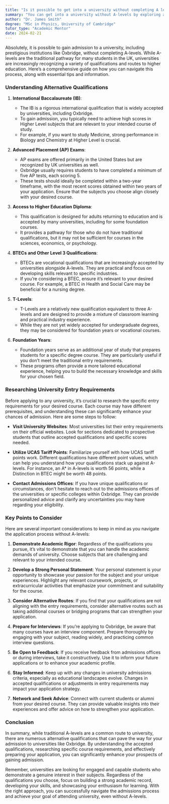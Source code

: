```yaml
---
title: "Is it possible to get into a university without completing A levels?"
summary: "You can get into a university without A-levels by exploring alternative qualifications like the International Baccalaureate and other routes."
author: "Dr. James Smith"
degree: "MSc in Physics, University of Cambridge"
tutor_type: "Academic Mentor"
date: 2024-02-21
---
```


Absolutely, it is possible to gain admission to a university, including prestigious institutions like Oxbridge, without completing A-levels. While A-levels are the traditional pathway for many students in the UK, universities are increasingly recognizing a variety of qualifications and routes to higher education. Here’s a comprehensive guide on how you can navigate this process, along with essential tips and information.

### Understanding Alternative Qualifications

1. **International Baccalaureate (IB)**:
   - The IB is a rigorous international qualification that is widely accepted by universities, including Oxbridge. 
   - To gain admission, you typically need to achieve high scores in Higher Level subjects that are relevant to your intended course of study. 
   - For example, if you want to study Medicine, strong performance in Biology and Chemistry at Higher Level is crucial.

2. **Advanced Placement (AP) Exams**:
   - AP exams are offered primarily in the United States but are recognized by UK universities as well.
   - Oxbridge usually requires students to have completed a minimum of five AP tests, each scoring 5.
   - These tests should ideally be completed within a two-year timeframe, with the most recent scores obtained within two years of your application. Ensure that the subjects you choose align closely with your desired course.

3. **Access to Higher Education Diploma**:
   - This qualification is designed for adults returning to education and is accepted by many universities, including for some foundation courses.
   - It provides a pathway for those who do not have traditional qualifications, but it may not be sufficient for courses in the sciences, economics, or psychology.

4. **BTECs and Other Level 3 Qualifications**:
   - BTECs are vocational qualifications that are increasingly accepted by universities alongside A-levels. They are practical and focus on developing skills relevant to specific industries.
   - If you’re considering a BTEC, ensure it’s relevant to your desired course. For example, a BTEC in Health and Social Care may be beneficial for a nursing degree.

5. **T-Levels**:
   - T-Levels are a relatively new qualification equivalent to three A-levels and are designed to provide a mixture of classroom learning and practical industry experience.
   - While they are not yet widely accepted for undergraduate degrees, they may be considered for foundation years or vocational courses.

6. **Foundation Years**:
   - Foundation years serve as an additional year of study that prepares students for a specific degree course. They are particularly useful if you don’t meet the traditional entry requirements.
   - These programs often provide a more tailored educational experience, helping you to build the necessary knowledge and skills for your chosen field.

### Researching University Entry Requirements

Before applying to any university, it’s crucial to research the specific entry requirements for your desired course. Each course may have different prerequisites, and understanding these can significantly enhance your chances of admission. Here are some steps to follow:

- **Visit University Websites**: Most universities list their entry requirements on their official websites. Look for sections dedicated to prospective students that outline accepted qualifications and specific scores needed.
  
- **Utilize UCAS Tariff Points**: Familiarize yourself with how UCAS tariff points work. Different qualifications have different point values, which can help you understand how your qualifications stack up against A-levels. For instance, an A* in A-levels is worth 56 points, while a Distinction in BTEC might be worth 48 points.

- **Contact Admissions Offices**: If you have unique qualifications or circumstances, don't hesitate to reach out to the admissions offices of the universities or specific colleges within Oxbridge. They can provide personalized advice and clarify any uncertainties you may have regarding your eligibility.

### Key Points to Consider

Here are several important considerations to keep in mind as you navigate the application process without A-levels:

1. **Demonstrate Academic Rigor**: Regardless of the qualifications you pursue, it’s vital to demonstrate that you can handle the academic demands of university. Choose subjects that are challenging and relevant to your intended course.

2. **Develop a Strong Personal Statement**: Your personal statement is your opportunity to showcase your passion for the subject and your unique experiences. Highlight any relevant coursework, projects, or extracurricular activities that emphasize your commitment and suitability for the course.

3. **Consider Alternative Routes**: If you find that your qualifications are not aligning with the entry requirements, consider alternative routes such as taking additional courses or bridging programs that can strengthen your application.

4. **Prepare for Interviews**: If you’re applying to Oxbridge, be aware that many courses have an interview component. Prepare thoroughly by engaging with your subject, reading widely, and practicing common interview questions.

5. **Be Open to Feedback**: If you receive feedback from admissions offices or during interviews, take it constructively. Use it to inform your future applications or to enhance your academic profile.

6. **Stay Informed**: Keep up with any changes in university admissions criteria, especially as educational landscapes evolve. Changes in accepted qualifications or adjustments in entry requirements may impact your application strategy.

7. **Network and Seek Advice**: Connect with current students or alumni from your desired course. They can provide valuable insights into their experiences and offer advice on how to strengthen your application.

### Conclusion

In summary, while traditional A-levels are a common route to university, there are numerous alternative qualifications that can pave the way for your admission to universities like Oxbridge. By understanding the accepted qualifications, researching specific course requirements, and effectively preparing your application, you can significantly enhance your prospects of gaining admission.

Remember, universities are looking for engaged and capable students who demonstrate a genuine interest in their subjects. Regardless of the qualifications you choose, focus on building a strong academic record, developing your skills, and showcasing your enthusiasm for learning. With the right approach, you can successfully navigate the admissions process and achieve your goal of attending university, even without A-levels.
    